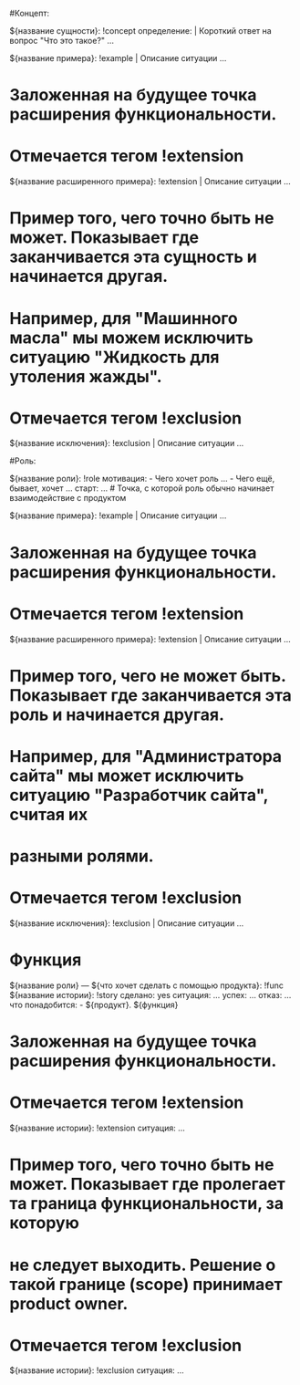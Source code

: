 #Концепт:

${название сущности}: !concept
  определение: |
    Короткий ответ на вопрос "Что это такое?" …

  ${название примера}: !example |
    Описание ситуации …

  # Заложенная на будущее точка расширения функциональности.
  # Отмечается тегом !extension
  ${название расширенного примера}: !extension |
    Описание ситуации …

  # Пример того, чего точно быть не может. Показывает где заканчивается эта сущность и начинается другая.
  # Например, для "Машинного масла" мы можем исключить ситуацию "Жидкость для утоления жажды".
  # Отмечается тегом !exclusion
  ${название исключения}: !exclusion |
    Описание ситуации …
	
#Роль:

${название роли}: !role
  мотивация:
      - Чего хочет роль …
      - Чего ещё, бывает, хочет …
  старт: …  # Точка, с которой роль обычно начинает взаимодействие с продуктом

  ${название примера}: !example |
    Описание ситуации …

  # Заложенная на будущее точка расширения функциональности.
  # Отмечается тегом !extension
  ${название расширенного примера}: !extension |
    Описание ситуации …

  # Пример того, чего не может быть. Показывает где заканчивается эта роль и начинается другая.
  # Например, для "Администратора сайта" мы может исключить ситуацию "Разработчик сайта", считая их
  # разными ролями.
  # Отмечается тегом !exclusion
  ${название исключения}: !exclusion |
    Описание ситуации …
	
# Функция

${название роли} — ${что хочет сделать с помощью продукта}: !func
  ${название истории}: !story
    сделано: yes
    ситуация: …
    успех: …
    отказ: …
    что понадобится:
      - ${продукт}. ${функция}

  # Заложенная на будущее точка расширения функциональности.
  # Отмечается тегом !extension
  ${название истории}: !extension
    ситуация: …

  # Пример того, чего точно быть не может. Показывает где пролегает та граница функциональности, за которую
  # не следует выходить. Решение о такой границе (scope) принимает product owner.
  # Отмечается тегом !exclusion
  ${название истории}: !exclusion
    ситуация: …